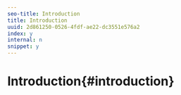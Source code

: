 ```yaml
---
seo-title: Introduction
title: Introduction
uuid: 2d861250-0526-4fdf-ae22-dc3551e576a2
index: y
internal: n
snippet: y
---
```


# Introduction{#introduction}

